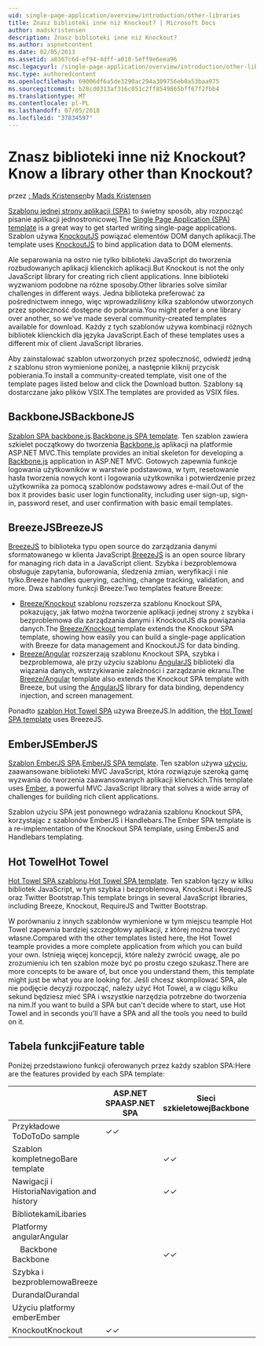 ```yaml
---
uid: single-page-application/overview/introduction/other-libraries
title: Znasz biblioteki inne niż Knockout? | Microsoft Docs
author: madskristensen
description: Znasz biblioteki inne niż Knockout?
ms.author: aspnetcontent
ms.date: 02/05/2013
ms.assetid: a8367c6d-ef94-4dff-a010-5eff9e6eea96
msc.legacyurl: /single-page-application/overview/introduction/other-libraries
msc.type: authoredcontent
ms.openlocfilehash: 69006df6a5de3290ac294a309756eb0a53baa975
ms.sourcegitcommit: b28cd0313af316c051c2ff8549865bff67f2fbb4
ms.translationtype: MT
ms.contentlocale: pl-PL
ms.lasthandoff: 07/05/2018
ms.locfileid: "37834597"
---
```

<a name="know-a-library-other-than-knockout"></a><span data-ttu-id="511c1-104">Znasz biblioteki inne niż Knockout?</span><span class="sxs-lookup"><span data-stu-id="511c1-104">Know a library other than Knockout?</span></span>
====================
<span data-ttu-id="511c1-105">przez [: Mads Kristensen](https://github.com/madskristensen)</span><span class="sxs-lookup"><span data-stu-id="511c1-105">by [Mads Kristensen](https://github.com/madskristensen)</span></span>

<span data-ttu-id="511c1-106">[Szablonu jednej strony aplikacji (SPA)](knockoutjs-template.md) to świetny sposób, aby rozpocząć pisanie aplikacji jednostronicowej.</span><span class="sxs-lookup"><span data-stu-id="511c1-106">The [Single Page Application (SPA) template](knockoutjs-template.md) is a great way to get started writing single-page applications.</span></span> <span data-ttu-id="511c1-107">Szablon używa [KnockoutJS](http://knockoutjs.com/) powiązać elementów DOM danych aplikacji.</span><span class="sxs-lookup"><span data-stu-id="511c1-107">The template uses [KnockoutJS](http://knockoutjs.com/) to bind application data to DOM elements.</span></span>

<span data-ttu-id="511c1-108">Ale separowania na ostro nie tylko biblioteki JavaScript do tworzenia rozbudowanych aplikacji klienckich aplikacji.</span><span class="sxs-lookup"><span data-stu-id="511c1-108">But Knockout is not the only JavaScript library for creating rich client applications.</span></span> <span data-ttu-id="511c1-109">Inne biblioteki wyzwaniom podobne na różne sposoby.</span><span class="sxs-lookup"><span data-stu-id="511c1-109">Other libraries solve similar challenges in different ways.</span></span> <span data-ttu-id="511c1-110">Jedna biblioteka preferować za pośrednictwem innego, więc wprowadziliśmy kilka szablonów utworzonych przez społeczność dostępne do pobrania.</span><span class="sxs-lookup"><span data-stu-id="511c1-110">You might prefer a one library over another, so we've made several community-created templates available for download.</span></span> <span data-ttu-id="511c1-111">Każdy z tych szablonów używa kombinacji różnych bibliotek klienckich dla języka JavaScript.</span><span class="sxs-lookup"><span data-stu-id="511c1-111">Each of these templates uses a different mix of client JavaScript libraries.</span></span>

<span data-ttu-id="511c1-112">Aby zainstalować szablon utworzonych przez społeczność, odwiedź jedną z szablonu stron wymienione poniżej, a następnie kliknij przycisk pobierania.</span><span class="sxs-lookup"><span data-stu-id="511c1-112">To install a community-created template, visit one of the template pages listed below and click the Download button.</span></span> <span data-ttu-id="511c1-113">Szablony są dostarczane jako plików VSIX.</span><span class="sxs-lookup"><span data-stu-id="511c1-113">The templates are provided as VSIX files.</span></span>

## <a name="backbonejs"></a><span data-ttu-id="511c1-114">BackboneJS</span><span class="sxs-lookup"><span data-stu-id="511c1-114">BackboneJS</span></span>

<span data-ttu-id="511c1-115">[Szablon SPA backbone.js](../templates/backbonejs-template.md).</span><span class="sxs-lookup"><span data-stu-id="511c1-115">[Backbone.js SPA template](../templates/backbonejs-template.md).</span></span> <span data-ttu-id="511c1-116">Ten szablon zawiera szkielet początkowy do tworzenia [Backbone.js](http://backbonejs.org/) aplikacji na platformie ASP.NET MVC.</span><span class="sxs-lookup"><span data-stu-id="511c1-116">This template provides an initial skeleton for developing a [Backbone.js](http://backbonejs.org/) application in ASP.NET MVC.</span></span> <span data-ttu-id="511c1-117">Gotowych zapewnia funkcje logowania użytkowników w warstwie podstawowa, w tym, resetowanie hasła tworzenia nowych kont i logowania użytkownika i potwierdzenie przez użytkownika za pomocą szablonów podstawowy adres e-mail.</span><span class="sxs-lookup"><span data-stu-id="511c1-117">Out of the box it provides basic user login functionality, including user sign-up, sign-in, password reset, and user confirmation with basic email templates.</span></span>

## <a name="breezejs"></a><span data-ttu-id="511c1-118">BreezeJS</span><span class="sxs-lookup"><span data-stu-id="511c1-118">BreezeJS</span></span>

<span data-ttu-id="511c1-119">[BreezeJS](http://www.breezejs.com/?utm_source=ms-spa) to biblioteka typu open source do zarządzania danymi sformatowanego w klienta JavaScript.</span><span class="sxs-lookup"><span data-stu-id="511c1-119">[BreezeJS](http://www.breezejs.com/?utm_source=ms-spa) is an open source library for managing rich data in a JavaScript client.</span></span> <span data-ttu-id="511c1-120">Szybka i bezproblemowa obsługuje zapytania, buforowania, śledzenia zmian, weryfikacji i nie tylko.</span><span class="sxs-lookup"><span data-stu-id="511c1-120">Breeze handles querying, caching, change tracking, validation, and more.</span></span> <span data-ttu-id="511c1-121">Dwa szablony funkcji Breeze:</span><span class="sxs-lookup"><span data-stu-id="511c1-121">Two templates feature Breeze:</span></span>

- <span data-ttu-id="511c1-122">[Breeze/Knockout](../templates/breezeknockout-template.md) szablonu rozszerza szablonu Knockout SPA, pokazujący, jak łatwo można tworzenie aplikacji jednej strony z szybka i bezproblemowa dla zarządzania danymi i KnockoutJS dla powiązania danych.</span><span class="sxs-lookup"><span data-stu-id="511c1-122">The [Breeze/Knockout](../templates/breezeknockout-template.md) template extends the Knockout SPA template, showing how easily you can build a single-page application with Breeze for data management and KnockoutJS for data binding.</span></span>
- <span data-ttu-id="511c1-123">[Breeze/Angular](../templates/breezeangular-template.md) rozszerzają szablonu Knockout SPA, szybka i bezproblemowa, ale przy użyciu szablonu [AngularJS](http://angularjs.org) biblioteki dla wiązania danych, wstrzykiwanie zależności i zarządzanie ekranu.</span><span class="sxs-lookup"><span data-stu-id="511c1-123">The [Breeze/Angular](../templates/breezeangular-template.md) template also extends the Knockout SPA template with Breeze, but using the [AngularJS](http://angularjs.org) library for data binding, dependency injection, and screen management.</span></span>

<span data-ttu-id="511c1-124">Ponadto [szablon Hot Towel SPA](../templates/hottowel-template.md) używa BreezeJS.</span><span class="sxs-lookup"><span data-stu-id="511c1-124">In addition, the [Hot Towel SPA template](../templates/hottowel-template.md) uses BreezeJS.</span></span>

## <a name="emberjs"></a><span data-ttu-id="511c1-125">EmberJS</span><span class="sxs-lookup"><span data-stu-id="511c1-125">EmberJS</span></span>

<span data-ttu-id="511c1-126">[Szablon EmberJS SPA](../templates/emberjs-template.md).</span><span class="sxs-lookup"><span data-stu-id="511c1-126">[EmberJS SPA template](../templates/emberjs-template.md).</span></span> <span data-ttu-id="511c1-127">Ten szablon używa [użyciu](http://emberjs.com/), zaawansowane biblioteki MVC JavaScript, która rozwiązuje szeroką gamę wyzwania do tworzenia zaawansowanych aplikacji klienckich.</span><span class="sxs-lookup"><span data-stu-id="511c1-127">This template uses [Ember](http://emberjs.com/), a powerful MVC JavaScript library that solves a wide array of challenges for building rich client applications.</span></span>

<span data-ttu-id="511c1-128">Szablon użyciu SPA jest ponownego wdrażania szablonu Knockout SPA, korzystając z szablonów EmberJS i Handlebars.</span><span class="sxs-lookup"><span data-stu-id="511c1-128">The Ember SPA template is a re-implementation of the Knockout SPA template, using EmberJS and Handlebars templating.</span></span>

## <a name="hot-towel"></a><span data-ttu-id="511c1-129">Hot Towel</span><span class="sxs-lookup"><span data-stu-id="511c1-129">Hot Towel</span></span>

<span data-ttu-id="511c1-130">[Hot Towel SPA szablonu](../templates/hottowel-template.md).</span><span class="sxs-lookup"><span data-stu-id="511c1-130">[Hot Towel SPA template](../templates/hottowel-template.md).</span></span> <span data-ttu-id="511c1-131">Ten szablon łączy w kilku bibliotek JavaScript, w tym szybka i bezproblemowa, Knockout i RequireJS oraz Twitter Bootstrap.</span><span class="sxs-lookup"><span data-stu-id="511c1-131">This template brings in several JavaScript libraries, including Breeze, Knockout, RequireJS and Twitter Bootstrap.</span></span>

<span data-ttu-id="511c1-132">W porównaniu z innych szablonów wymienione w tym miejscu teample Hot Towel zapewnia bardziej szczegółowy aplikacji, z której można tworzyć własne.</span><span class="sxs-lookup"><span data-stu-id="511c1-132">Compared with the other templates listed here, the Hot Towel teample provides a more complete application from which you can build your own.</span></span> <span data-ttu-id="511c1-133">Istnieją więcej koncepcji, które należy zwrócić uwagę, ale po zrozumieniu ich ten szablon może być po prostu czego szukasz.</span><span class="sxs-lookup"><span data-stu-id="511c1-133">There are more concepts to be aware of, but once you understand them, this template might just be what you are looking for.</span></span> <span data-ttu-id="511c1-134">Jeśli chcesz skompilować SPA, ale nie podjęcie decyzji rozpocząć, należy użyć Hot Towel, a w ciągu kilku sekund będziesz mieć SPA i wszystkie narzędzia potrzebne do tworzenia na nim.</span><span class="sxs-lookup"><span data-stu-id="511c1-134">If you want to build a SPA but can't decide where to start, use Hot Towel and in seconds you'll have a SPA and all the tools you need to build on it.</span></span>

## <a name="feature-table"></a><span data-ttu-id="511c1-135">Tabela funkcji</span><span class="sxs-lookup"><span data-stu-id="511c1-135">Feature table</span></span>

<span data-ttu-id="511c1-136">Poniżej przedstawiono funkcji oferowanych przez każdy szablon SPA:</span><span class="sxs-lookup"><span data-stu-id="511c1-136">Here are the features provided by each SPA template:</span></span>


|                        | <span data-ttu-id="511c1-137">ASP.NET SPA</span><span class="sxs-lookup"><span data-stu-id="511c1-137">ASP.NET SPA</span></span> | <span data-ttu-id="511c1-138">Sieci szkieletowej</span><span class="sxs-lookup"><span data-stu-id="511c1-138">Backbone</span></span> | <span data-ttu-id="511c1-139">BREEZE/Angular</span><span class="sxs-lookup"><span data-stu-id="511c1-139">Breeze/Angular</span></span> | <span data-ttu-id="511c1-140">Szybka i bezproblemowa/KO</span><span class="sxs-lookup"><span data-stu-id="511c1-140">Breeze/KO</span></span> |  <span data-ttu-id="511c1-141">Użyciu platformy ember</span><span class="sxs-lookup"><span data-stu-id="511c1-141">Ember</span></span>   | <span data-ttu-id="511c1-142">Hot Towel</span><span class="sxs-lookup"><span data-stu-id="511c1-142">Hot Towel</span></span> |
|------------------------|-------------|----------|----------------|-----------|----------|-----------|
|      <span data-ttu-id="511c1-143">Przykładowe ToDo</span><span class="sxs-lookup"><span data-stu-id="511c1-143">ToDo sample</span></span>       |  <span data-ttu-id="511c1-144">&#10003;</span><span class="sxs-lookup"><span data-stu-id="511c1-144">&#10003;</span></span>   |          |    <span data-ttu-id="511c1-145">&#10003;</span><span class="sxs-lookup"><span data-stu-id="511c1-145">&#10003;</span></span>    | <span data-ttu-id="511c1-146">&#10003;</span><span class="sxs-lookup"><span data-stu-id="511c1-146">&#10003;</span></span>  | <span data-ttu-id="511c1-147">&#10003;</span><span class="sxs-lookup"><span data-stu-id="511c1-147">&#10003;</span></span> |           |
|     <span data-ttu-id="511c1-148">Szablon kompletnego</span><span class="sxs-lookup"><span data-stu-id="511c1-148">Bare template</span></span>      |             | <span data-ttu-id="511c1-149">&#10003;</span><span class="sxs-lookup"><span data-stu-id="511c1-149">&#10003;</span></span> |                |           |          | <span data-ttu-id="511c1-150">&#10003;</span><span class="sxs-lookup"><span data-stu-id="511c1-150">&#10003;</span></span>  |
| <span data-ttu-id="511c1-151">Nawigacji i Historia</span><span class="sxs-lookup"><span data-stu-id="511c1-151">Navigation and history</span></span> |             | <span data-ttu-id="511c1-152">&#10003;</span><span class="sxs-lookup"><span data-stu-id="511c1-152">&#10003;</span></span> |    <span data-ttu-id="511c1-153">&#10003;</span><span class="sxs-lookup"><span data-stu-id="511c1-153">&#10003;</span></span>    |           | <span data-ttu-id="511c1-154">&#10003;</span><span class="sxs-lookup"><span data-stu-id="511c1-154">&#10003;</span></span> | <span data-ttu-id="511c1-155">&#10003;</span><span class="sxs-lookup"><span data-stu-id="511c1-155">&#10003;</span></span>  |
|        <span data-ttu-id="511c1-156">Bibliotekami</span><span class="sxs-lookup"><span data-stu-id="511c1-156">Libaries</span></span>        |             |          |                |           |          |           |
|        <span data-ttu-id="511c1-157">Platformy angular</span><span class="sxs-lookup"><span data-stu-id="511c1-157">Angular</span></span>         |             |          |    <span data-ttu-id="511c1-158">&#10003;</span><span class="sxs-lookup"><span data-stu-id="511c1-158">&#10003;</span></span>    |           |          |           |
|    <span data-ttu-id="511c1-159">&#8195;Backbone</span><span class="sxs-lookup"><span data-stu-id="511c1-159">&#8195;Backbone</span></span>     |             | <span data-ttu-id="511c1-160">&#10003;</span><span class="sxs-lookup"><span data-stu-id="511c1-160">&#10003;</span></span> |                |           |          |           |
|         <span data-ttu-id="511c1-161">Szybka i bezproblemowa</span><span class="sxs-lookup"><span data-stu-id="511c1-161">Breeze</span></span>         |             |          |    <span data-ttu-id="511c1-162">&#10003;</span><span class="sxs-lookup"><span data-stu-id="511c1-162">&#10003;</span></span>    | <span data-ttu-id="511c1-163">&#10003;</span><span class="sxs-lookup"><span data-stu-id="511c1-163">&#10003;</span></span>  |          | <span data-ttu-id="511c1-164">&#10003;</span><span class="sxs-lookup"><span data-stu-id="511c1-164">&#10003;</span></span>  |
|        <span data-ttu-id="511c1-165">Durandal</span><span class="sxs-lookup"><span data-stu-id="511c1-165">Durandal</span></span>        |             |          |                |           |          | <span data-ttu-id="511c1-166">&#10003;</span><span class="sxs-lookup"><span data-stu-id="511c1-166">&#10003;</span></span>  |
|         <span data-ttu-id="511c1-167">Użyciu platformy ember</span><span class="sxs-lookup"><span data-stu-id="511c1-167">Ember</span></span>          |             |          |                |           | <span data-ttu-id="511c1-168">&#10003;</span><span class="sxs-lookup"><span data-stu-id="511c1-168">&#10003;</span></span> |           |
|        <span data-ttu-id="511c1-169">Knockout</span><span class="sxs-lookup"><span data-stu-id="511c1-169">Knockout</span></span>        |  <span data-ttu-id="511c1-170">&#10003;</span><span class="sxs-lookup"><span data-stu-id="511c1-170">&#10003;</span></span>   |          |                | <span data-ttu-id="511c1-171">&#10003;</span><span class="sxs-lookup"><span data-stu-id="511c1-171">&#10003;</span></span>  |          | <span data-ttu-id="511c1-172">&#10003;</span><span class="sxs-lookup"><span data-stu-id="511c1-172">&#10003;</span></span>  |


